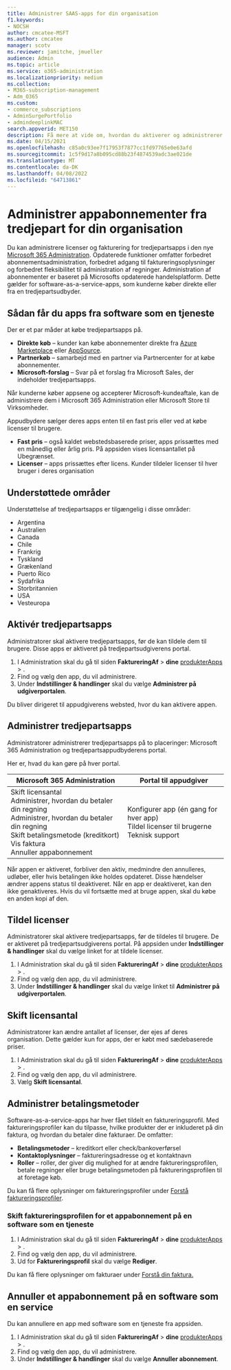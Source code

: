 ```yaml
---
title: Administrer SAAS-apps for din organisation
f1.keywords:
- NOCSH
author: cmcatee-MSFT
ms.author: cmcatee
manager: scotv
ms.reviewer: jamitche, jmueller
audience: Admin
ms.topic: article
ms.service: o365-administration
ms.localizationpriority: medium
ms.collection:
- M365-subscription-management
- Adm_O365
ms.custom:
- commerce_subscriptions
- AdminSurgePortfolio
- admindeeplinkMAC
search.appverid: MET150
description: Få mere at vide om, hvordan du aktiverer og administrerer tredjepartsapps i Microsoft 365 Administration.
ms.date: 04/15/2021
ms.openlocfilehash: c85a0c93ee7f17953f7877cc1fd97765e0e63afd
ms.sourcegitcommit: 1c5f9d17a8b095cd88b23f4874539adc3ae021de
ms.translationtype: MT
ms.contentlocale: da-DK
ms.lasthandoff: 04/08/2022
ms.locfileid: "64713861"
---
```

# <a name="manage-third-party-app-subscriptions-for-your-organization"></a>Administrer appabonnementer fra tredjepart for din organisation

Du kan administrere licenser og fakturering for tredjepartsapps i den nye <a href="https://go.microsoft.com/fwlink/p/?linkid=2024339" target="_blank">Microsoft 365 Administration</a>. Opdaterede funktioner omfatter forbedret abonnementsadministration, forbedret adgang til faktureringsoplysninger og forbedret fleksibilitet til administration af regninger. Administration af abonnementer er baseret på Microsofts opdaterede handelsplatform. Dette gælder for software-as-a-service-apps, som kunderne køber direkte eller fra en tredjepartsudbyder.

## <a name="how-to-get-software-as-a-service-apps"></a>Sådan får du apps fra software som en tjeneste

Der er et par måder at købe tredjepartsapps på.

- **Direkte køb** – kunder kan købe abonnementer direkte fra [Azure Marketplace](https://azuremarketplace.microsoft.com/marketplace/) eller [AppSource](https://appsource.microsoft.com/).
- **Partnerkøb** – samarbejd med en partner via Partnercenter for at købe abonnementer.
- **Microsoft-forslag** – Svar på et forslag fra Microsoft Sales, der indeholder tredjepartsapps.

Når kunderne køber appsene og accepterer Microsoft-kundeaftale, kan de administrere dem i Microsoft 365 Administration eller Microsoft Store til Virksomheder.

Appudbydere sælger deres apps enten til en fast pris eller ved at købe licenser til brugere.

- **Fast pris** – også kaldet webstedsbaserede priser, apps prissættes med en månedlig eller årlig pris. På appsiden vises licensantallet på Ubegrænset.
- **Licenser** – apps prissættes efter licens. Kunder tildeler licenser til hver bruger i deres organisation

## <a name="supported-regions"></a>Understøttede områder

Understøttelse af tredjepartsapps er tilgængelig i disse områder:

- Argentina
- Australien
- Canada
- Chile
- Frankrig
- Tyskland
- Grækenland
- Puerto Rico
- Sydafrika
- Storbritannien
- USA
- Vesteuropa

## <a name="activate-third-party-apps"></a>Aktivér tredjepartsapps

Administratorer skal aktivere tredjepartsapps, før de kan tildele dem til brugere. Disse apps er aktiveret på tredjepartsudgiverens portal.

1. I Administration skal du gå til siden **FaktureringAf** >  **dine** <a href="https://go.microsoft.com/fwlink/p/?linkid=2125823" target="_blank">produkterApps</a> > .
2. Find og vælg den app, du vil administrere.
3. Under **Indstillinger & handlinger** skal du vælge **Administrer på udgiverportalen**.

Du bliver dirigeret til appudgiverens websted, hvor du kan aktivere appen.

## <a name="manage-third-party-apps"></a>Administrer tredjepartsapps

Administratorer administrerer tredjepartsapps på to placeringer: Microsoft 365 Administration og tredjepartsappudbyderens portal.

Her er, hvad du kan gøre på hver portal.

| Microsoft 365 Administration | Portal til appudgiver |
| --- | --- |
| Skift licensantal <br> Administrer, hvordan du betaler din regning <br> Administrer, hvordan du betaler din regning <br> Skift betalingsmetode (kreditkort) <br> Vis faktura <br> Annuller appabonnement | Konfigurer app (én gang for hver app) <br> Tildel licenser til brugerne <br> Teknisk support |

Når appen er aktiveret, forbliver den aktiv, medmindre den annulleres, udløber, eller hvis betalingen ikke holdes opdateret. Disse hændelser ændrer appens status til deaktiveret. Når en app er deaktiveret, kan den ikke genaktiveres. Hvis du vil fortsætte med at bruge appen, skal du købe en anden kopi af den.

## <a name="assign-licenses"></a>Tildel licenser

Administratorer skal aktivere tredjepartsapps, før de tildeles til brugere. De er aktiveret på tredjepartsudgiverens portal. På appsiden under **Indstillinger & handlinger** skal du vælge linket for at tildele licenser.

1. I Administration skal du gå til siden **FaktureringAf** >  **dine** <a href="https://go.microsoft.com/fwlink/p/?linkid=2125823" target="_blank">produkterApps</a> > .
2. Find og vælg den app, du vil administrere.
3. Under **Indstillinger & handlinger** skal du vælge linket til **Administrer på udgiverportalen**.

## <a name="change-license-quantity"></a>Skift licensantal

Administratorer kan ændre antallet af licenser, der ejes af deres organisation. Dette gælder kun for apps, der er købt med sædebaserede priser.

1. I Administration skal du gå til siden **FaktureringAf** >  **dine** <a href="https://go.microsoft.com/fwlink/p/?linkid=2125823" target="_blank">produkterApps</a> > .
2. Find og vælg den app, du vil administrere.
3. Vælg **Skift licensantal**.

## <a name="manage-payment-methods"></a>Administrer betalingsmetoder

Software-as-a-service-apps har hver fået tildelt en faktureringsprofil. Med faktureringsprofiler kan du tilpasse, hvilke produkter der er inkluderet på din faktura, og hvordan du betaler dine fakturaer. De omfatter:

- **Betalingsmetoder** – kreditkort eller check/bankoverførsel
- **Kontaktoplysninger** – faktureringsadresse og et kontaktnavn
- **Roller** – roller, der giver dig mulighed for at ændre faktureringsprofilen, betale regninger eller bruge betalingsmetoden på faktureringsprofilen til at foretage køb.

Du kan få flere oplysninger om faktureringsprofiler under [Forstå faktureringsprofiler](/microsoft-store/billing-profile).

### <a name="change-the-billing-profile-on-a-software-as-a-service-app-subscription"></a>Skift faktureringsprofilen for et appabonnement på en software som en tjeneste

1. I Administration skal du gå til siden **FaktureringAf** >  **dine** <a href="https://go.microsoft.com/fwlink/p/?linkid=2125823" target="_blank">produkterApps</a> > .
2. Find og vælg den app, du vil administrere.
3. Ud for **Faktureringsprofil** skal du vælge **Rediger**.

Du kan få flere oplysninger om fakturaer under [Forstå din faktura.](billing-and-payments/understand-your-invoice.md)

## <a name="cancel-a-software-as-a-service-app-subscription"></a>Annuller et appabonnement på en software som en service

Du kan annullere en app med software som en tjeneste fra appsiden.

1. I Administration skal du gå til siden **FaktureringAf** >  **dine** <a href="https://go.microsoft.com/fwlink/p/?linkid=2125823" target="_blank">produkterApps</a> > .
2. Find og vælg den app, du vil administrere.
3. Under **Indstillinger & handlinger** skal du vælge **Annuller abonnement**.
